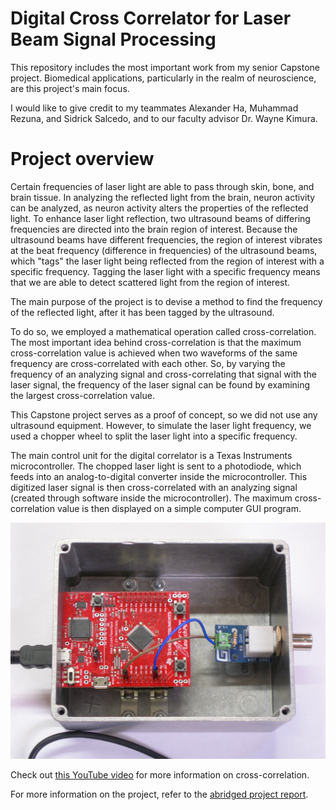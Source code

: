 # Digital Cross Correlator for Laser Beam Signal Processing

This repository includes the most important work from my senior Capstone project. Biomedical applications, particularly in the realm of neuroscience, are this project's main focus.

I would like to give credit to my teammates Alexander Ha, Muhammad Rezuna, and Sidrick Salcedo, and to our faculty advisor Dr. Wayne Kimura.


# Project overview
Certain frequencies of laser light are able to pass through skin, bone, and brain tissue. In analyzing the reflected light from the brain, neuron activity can be analyzed, as neuron activity alters the properties of the reflected light. To enhance laser light reflection, two ultrasound beams of differing frequencies are directed into the brain region of interest. Because the ultrasound beams have different frequencies, the region of interest vibrates at the beat frequency (difference in frequencies) of the ultrasound beams, which "tags" the laser light being reflected from the region of interest with a specific frequency. Tagging the laser light with a specific frequency means that we are able to  detect scattered light from the region of interest.

The main purpose of the project is to devise a method to find the frequency of the reflected light, after it has been tagged by the ultrasound.

To do so, we employed a mathematical operation called cross-correlation. The most important idea behind cross-correlation is that the maximum cross-correlation value is achieved when two waveforms of the same frequency are cross-correlated with each other. So, by varying the frequency of an analyzing signal and cross-correlating that signal with the laser signal, the frequency of the laser signal can be found by examining the largest cross-correlation value.

This Capstone project serves as a proof of concept, so we did not use any ultrasound equipment. However, to simulate the laser light frequency, we used a chopper wheel to split the laser light into a specific frequency.

The main control unit for the digital correlator is a Texas Instruments microcontroller. The chopped laser light is sent to a photodiode, which feeds into an analog-to-digital converter inside the microcontroller. This digitized laser signal is then cross-correlated with an analyzing signal (created through software inside the microcontroller). The maximum cross-correlation value is then displayed on a simple computer GUI program.

![Microcontroller setup](https://github.com/leeway64/Digital-Cross-Correlator-for-Laser-Beam-Signal-Processing/blob/master/Hardware%20components/Digital%20correlator%20system%201.JPG)

Check out [this YouTube video](https://www.youtube.com/watch?v=RO8s1TrElEw&list=WL&index=52&t=1s) for more information on cross-correlation.

For more information on the project, refer to the [abridged project report](https://github.com/leeway64/Digital-Cross-Correlator-for-Laser-Beam-Signal-Processing/blob/master/Abridged%20project%20report.md).
